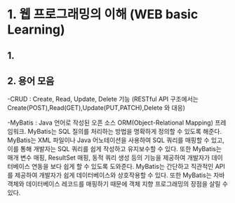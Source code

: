 # 1. 웹 프로그래밍의 이해 (WEB basic Learning)
 
## 1. 
  
## 2. 용어 모음
-CRUD : Create, Read, Update, Delete 기능 (RESTful API 구조에서는 Create(POST),Read(GET),Update(PUT,PATCH),Delete 와 대응)

-MyBatis : Java 언어로 작성된 오픈 소스 ORM(Object-Relational Mapping) 프레임워크. MyBatis는 SQL 질의를 처리하는 방법을 명확하게 정의할 수 있도록 해준다.
          MyBatis는 XML 파일이나 Java 어노테이션을 사용하여 SQL 쿼리를 매핑할 수 있고, 이를 통해 개발자는 SQL 쿼리를 쉽게 작성하고 유지보수할 수 있다.
          또한 MyBatis는 매개 변수 매핑, ResultSet 매핑, 동적 쿼리 생성 등의 기능을 제공하여 개발자가 데이터베이스 연동을 보다 쉽게 할 수 있도록 도와준다.
          MyBatis는 간단하고 직관적인 API를 제공하여 개발자가 쉽게 데이터베이스와 상호작용할 수 있다. 또한 MyBatis는 자바 객체와 데이터베이스 레코드를 매핑하기 때문에
          객체 지향 프로그래밍의 장점을 살릴 수 있다.
